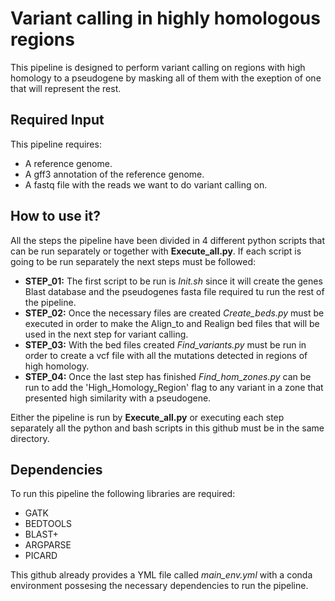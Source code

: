 # Variant calling in highly homologous regions
This pipeline is designed to perform variant calling on regions with high homology to a pseudogene by masking all of them with the exeption of one that will represent the rest.

## Required Input
This pipeline requires:
  - A reference genome.
  - A gff3 annotation of the reference genome.
  - A fastq file with the reads we want to do variant calling on.
  
## How to use it?
All the steps the pipeline have been divided in 4 different python scripts that can be run separately or together with **Execute_all.py**. If each script is going to be run separately the next steps must be followed:

  - **STEP_01:** The first script to be run is _Init.sh_ since it will create the genes Blast database and the pseudogenes fasta file required tu run the rest of the pipeline.
  - **STEP_02:** Once the necessary files are created _Create_beds.py_ must be executed in order to make the Align_to and Realign bed files that will be used in the next step for variant calling.
  - **STEP_03:** With the bed files created _Find_variants.py_ must be run in order to create a vcf file with all the mutations detected in regions of high homology.
  - **STEP_04:** Once the last step has finished _Find_hom_zones.py_ can be run to add the 'High_Homology_Region' flag to any variant in a zone that presented high similarity with a pseudogene.

Either the pipeline is run by **Execute_all.py** or executing each step separately all the python and bash scripts in this github must be in the same directory.

## Dependencies
To run this pipeline the following libraries are required:
  - GATK
  - BEDTOOLS
  - BLAST+
  - ARGPARSE
  - PICARD
 
 This github already provides a YML file called _main_env.yml_ with a conda environment possesing the necessary dependencies to run the pipeline.
